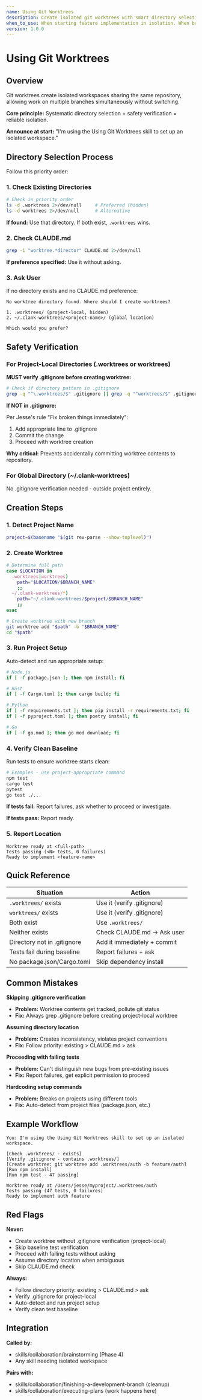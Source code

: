 ```yaml
---
name: Using Git Worktrees
description: Create isolated git worktrees with smart directory selection and safety verification
when_to_use: When starting feature implementation in isolation. When brainstorming transitions to code. When need separate workspace without branch switching. Before executing implementation plans.
version: 1.0.0
---
```


# Using Git Worktrees

## Overview

Git worktrees create isolated workspaces sharing the same repository, allowing work on multiple branches simultaneously without switching.

**Core principle:** Systematic directory selection + safety verification = reliable isolation.

**Announce at start:** "I'm using the Using Git Worktrees skill to set up an isolated workspace."

## Directory Selection Process

Follow this priority order:

### 1. Check Existing Directories

```bash
# Check in priority order
ls -d .worktrees 2>/dev/null     # Preferred (hidden)
ls -d worktrees 2>/dev/null      # Alternative
```

**If found:** Use that directory. If both exist, `.worktrees` wins.

### 2. Check CLAUDE.md

```bash
grep -i "worktree.*director" CLAUDE.md 2>/dev/null
```

**If preference specified:** Use it without asking.

### 3. Ask User

If no directory exists and no CLAUDE.md preference:

```
No worktree directory found. Where should I create worktrees?

1. .worktrees/ (project-local, hidden)
2. ~/.clank-worktrees/<project-name>/ (global location)

Which would you prefer?
```

## Safety Verification

### For Project-Local Directories (.worktrees or worktrees)

**MUST verify .gitignore before creating worktree:**

```bash
# Check if directory pattern in .gitignore
grep -q "^\.worktrees/$" .gitignore || grep -q "^worktrees/$" .gitignore
```

**If NOT in .gitignore:**

Per Jesse's rule "Fix broken things immediately":

1. Add appropriate line to .gitignore
2. Commit the change
3. Proceed with worktree creation

**Why critical:** Prevents accidentally committing worktree contents to repository.

### For Global Directory (~/.clank-worktrees)

No .gitignore verification needed - outside project entirely.

## Creation Steps

### 1. Detect Project Name

```bash
project=$(basename "$(git rev-parse --show-toplevel)")
```

### 2. Create Worktree

```bash
# Determine full path
case $LOCATION in
  .worktrees|worktrees)
    path="$LOCATION/$BRANCH_NAME"
    ;;
  ~/.clank-worktrees/*)
    path="~/.clank-worktrees/$project/$BRANCH_NAME"
    ;;
esac

# Create worktree with new branch
git worktree add "$path" -b "$BRANCH_NAME"
cd "$path"
```

### 3. Run Project Setup

Auto-detect and run appropriate setup:

```bash
# Node.js
if [ -f package.json ]; then npm install; fi

# Rust
if [ -f Cargo.toml ]; then cargo build; fi

# Python
if [ -f requirements.txt ]; then pip install -r requirements.txt; fi
if [ -f pyproject.toml ]; then poetry install; fi

# Go
if [ -f go.mod ]; then go mod download; fi
```

### 4. Verify Clean Baseline

Run tests to ensure worktree starts clean:

```bash
# Examples - use project-appropriate command
npm test
cargo test
pytest
go test ./...
```

**If tests fail:** Report failures, ask whether to proceed or investigate.

**If tests pass:** Report ready.

### 5. Report Location

```
Worktree ready at <full-path>
Tests passing (<N> tests, 0 failures)
Ready to implement <feature-name>
```

## Quick Reference

| Situation                   | Action                      |
| --------------------------- | --------------------------- |
| `.worktrees/` exists        | Use it (verify .gitignore)  |
| `worktrees/` exists         | Use it (verify .gitignore)  |
| Both exist                  | Use `.worktrees/`           |
| Neither exists              | Check CLAUDE.md → Ask user  |
| Directory not in .gitignore | Add it immediately + commit |
| Tests fail during baseline  | Report failures + ask       |
| No package.json/Cargo.toml  | Skip dependency install     |

## Common Mistakes

**Skipping .gitignore verification**

- **Problem:** Worktree contents get tracked, pollute git status
- **Fix:** Always grep .gitignore before creating project-local worktree

**Assuming directory location**

- **Problem:** Creates inconsistency, violates project conventions
- **Fix:** Follow priority: existing > CLAUDE.md > ask

**Proceeding with failing tests**

- **Problem:** Can't distinguish new bugs from pre-existing issues
- **Fix:** Report failures, get explicit permission to proceed

**Hardcoding setup commands**

- **Problem:** Breaks on projects using different tools
- **Fix:** Auto-detect from project files (package.json, etc.)

## Example Workflow

```
You: I'm using the Using Git Worktrees skill to set up an isolated workspace.

[Check .worktrees/ - exists]
[Verify .gitignore - contains .worktrees/]
[Create worktree: git worktree add .worktrees/auth -b feature/auth]
[Run npm install]
[Run npm test - 47 passing]

Worktree ready at /Users/jesse/myproject/.worktrees/auth
Tests passing (47 tests, 0 failures)
Ready to implement auth feature
```

## Red Flags

**Never:**

- Create worktree without .gitignore verification (project-local)
- Skip baseline test verification
- Proceed with failing tests without asking
- Assume directory location when ambiguous
- Skip CLAUDE.md check

**Always:**

- Follow directory priority: existing > CLAUDE.md > ask
- Verify .gitignore for project-local
- Auto-detect and run project setup
- Verify clean test baseline

## Integration

**Called by:**

- skills/collaboration/brainstorming (Phase 4)
- Any skill needing isolated workspace

**Pairs with:**

- skills/collaboration/finishing-a-development-branch (cleanup)
- skills/collaboration/executing-plans (work happens here)
